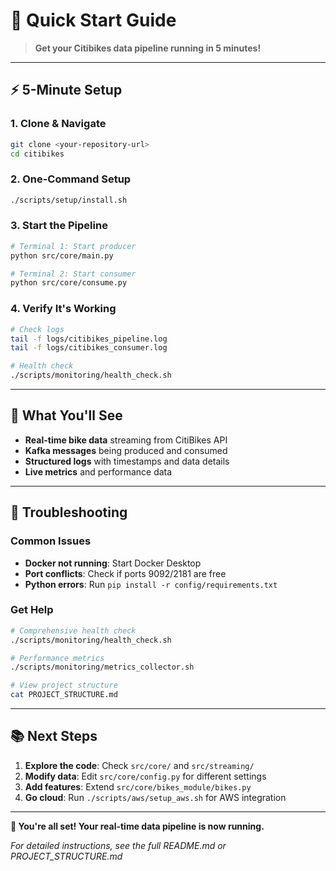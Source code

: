 # 🚀 **Quick Start Guide**

> **Get your Citibikes data pipeline running in 5 minutes!**

---

## ⚡ **5-Minute Setup**

### **1. Clone & Navigate**
```bash
git clone <your-repository-url>
cd citibikes
```

### **2. One-Command Setup**
```bash
./scripts/setup/install.sh
```

### **3. Start the Pipeline**
```bash
# Terminal 1: Start producer
python src/core/main.py

# Terminal 2: Start consumer  
python src/core/consume.py
```

### **4. Verify It's Working**
```bash
# Check logs
tail -f logs/citibikes_pipeline.log
tail -f logs/citibikes_consumer.log

# Health check
./scripts/monitoring/health_check.sh
```

---

## 🎯 **What You'll See**

- **Real-time bike data** streaming from CitiBikes API
- **Kafka messages** being produced and consumed
- **Structured logs** with timestamps and data details
- **Live metrics** and performance data

---

## 🔧 **Troubleshooting**

### **Common Issues**
- **Docker not running**: Start Docker Desktop
- **Port conflicts**: Check if ports 9092/2181 are free
- **Python errors**: Run `pip install -r config/requirements.txt`

### **Get Help**
```bash
# Comprehensive health check
./scripts/monitoring/health_check.sh

# Performance metrics
./scripts/monitoring/metrics_collector.sh

# View project structure
cat PROJECT_STRUCTURE.md
```

---

## 📚 **Next Steps**

1. **Explore the code**: Check `src/core/` and `src/streaming/`
2. **Modify data**: Edit `src/core/config.py` for different settings
3. **Add features**: Extend `src/core/bikes_module/bikes.py`
4. **Go cloud**: Run `./scripts/aws/setup_aws.sh` for AWS integration

---

**🎉 You're all set! Your real-time data pipeline is now running.**

*For detailed instructions, see the full README.md or PROJECT_STRUCTURE.md* 